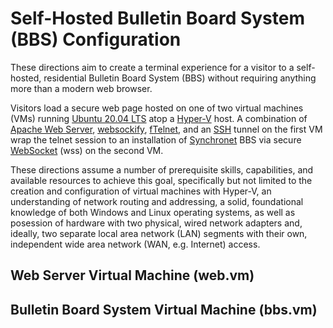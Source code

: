 # Self-Hosted Bulletin Board System (BBS) Configuration

These directions aim to create a terminal experience for a visitor to a self-hosted, residential Bulletin Board System (BBS) without requiring anything more than a modern web browser.

Visitors load a secure web page hosted on one of two virtual machines (VMs) running [Ubuntu 20.04 LTS](https://ubuntu.com) atop a [Hyper-V](https://docs.microsoft.com/en-us/virtualization/hyper-v-on-windows/) host.  A combination of [Apache Web Server](https://httpd.apache.org), [websockify](https://github.com/novnc/websockify), [fTelnet](https://www.ftelnet.ca), and an [SSH](https://www.openssh.com) tunnel on the first VM wrap the telnet session to an installation of [Synchronet](http://www.synchro.net) BBS via secure [WebSocket](https://datatracker.ietf.org/doc/html/rfc6455) (wss) on the second VM.

These directions assume a number of prerequisite skills, capabilities, and available resources to achieve this goal, specifically but not limited to the creation and configuration of virtual machines with Hyper-V, an understanding of network routing and addressing, a solid, foundational knowledge of both Windows and Linux operating systems, as well as posession of hardware with two physical, wired network adapters and, ideally, two separate local area network (LAN) segments with their own, independent wide area network (WAN, e.g. Internet) access.

## Web Server Virtual Machine (web.vm)

## Bulletin Board System Virtual Machine (bbs.vm)
